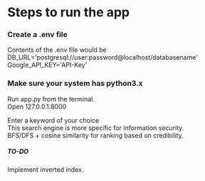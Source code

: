 # Steps to run the app

### Create a .env file

Contents of the .env file would be<br>
DB_URL='postgresql://user:password@localhost/databasename'<br>
Google_API_KEY='API-Key'<br>


### Make sure your system has python3.x
Run app.py from the terminal.<br>
Open 127.0.0.1:8000<br>

Enter a keyword of your choice<br>
This search engine is more specific for information security.<br>
BFS/DFS + cosine similarity for ranking based on credibility.<br>

##### TO-DO
Implement inverted index.
